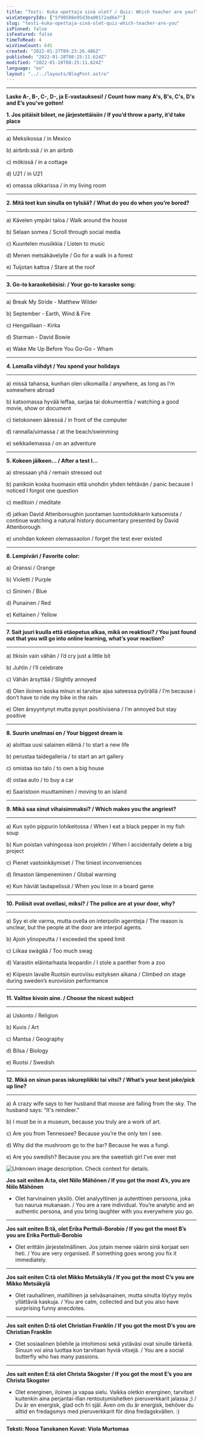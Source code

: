 ```yaml
---
title: "Testi: Kuka opettaja sinä olet? / Quiz: Which teacher are you?"
wixCategoryIds: ["5f90588e95d3ba00172ad6e7"]
slug: "testi-kuka-opettaja-sinä-olet-quiz-which-teacher-are-you"
isPinned: false
isFeatured: false
timeToRead: 4
wixViewCount: 645
created: "2022-01-27T09:23:26.486Z"
published: "2022-01-28T08:25:11.624Z"
modified: "2022-01-28T08:25:11.624Z"
language: "en"
layout: "../../layouts/BlogPost.astro"
---
```


---

**Laske A-, B-, C-, D-, ja E-vastauksesi!  / Count how many A's, B's, C's, D's and E’s you've gotten!**


**1. Jos pitäisit bileet, ne järjestettäisiin / If you’d throw a party, it’d take place**
****
a)  Meksikossa / in Mexico

b)  airbnb:ssä / in an airbnb

c)  mökissä / in a cottage

d)  U21 / in U21

e)  omassa olkkarissa / in my living room
****

**2. Mitä teet kun sinulla on tylsää? / What do you do when you’re bored?**
****
a)  Kävelen ympäri taloa / Walk around the house

b)  Selaan somea / Scroll through social media

c)  Kuuntelen musiikkia / Listen to music

d)  Menen metsäkävelylle  / Go for a walk in a forest

e)  Tuijotan kattoa / Stare at the roof
****

**3. Go-to karaokebiisisi: / Your go-to karaoke song:**
****
a)  Break My Stride - Matthew Wilder

b)  September - Earth, Wind &amp; Fire

c)  Hengaillaan - Kirka

d)  Starman - David Bowie

e)  Wake Me Up Before You Go-Go - Wham
****

**4. Lomalla viihdyt / You spend your holidays**
****
a)  missä tahansa, kunhan olen ulkomailla / anywhere, as long as I’m somewhere abroad

b)  katsomassa hyvää leffaa, sarjaa tai dokumenttia / watching a good movie, show or document

c)  tietokoneen ääressä / in front of the computer

d)  rannalla/uimassa / at the beach/swimming

e)  seikkailemassa / on an adventure
****

**5. Kokeen jälkeen... / After a test I…**

a)  stressaan yhä / remain stressed out

b)  panikoin koska huomasin että unohdin yhden tehtävän / panic because I noticed I forgot one question

c) meditoin / meditate

d)  jatkan David Attenboroughin juontaman luontodokkarin katsomista / continue watching a natural history documentary presented by David Attenborough

e)  unohdan kokeen olemassaolon / forget the test ever existed
****

**6. Lempiväri / Favorite color:**

a)  Oranssi / Orange

b)  Violetti / Purple

c)  Sininen / Blue

d)  Punainen / Red

e)  Keltainen / Yellow
****

**7. Sait juuri kuulla että etäopetus alkaa, mikä on reaktiosi? / You just found out that you will go into online learning, what’s your reaction?**
****
a)  Itkisin vain vähän / I’d cry just a little bit

b)  Juhlin / I’ll celebrate

c)  Vähän ärsyttää / Slightly annoyed

d)  Olen iloinen koska minun ei tarvitse ajaa sateessa pyörällä / I’m because i don’t have to ride my bike in the rain.

e)  Olen ärsyyntynyt mutta pysyn positiivisena / I’m annoyed but stay positive
****

**8. Suurin unelmasi on / Your biggest dream is**

a)  aloittaa uusi salainen elämä / to start a new life

b)  perustaa taidegalleria / to start an art gallery

c)  omistaa iso talo / to own a big house

d)  ostaa auto / to buy a car

e)  Saaristoon muuttaminen / moving to an island

****
**9. Mikä saa sinut vihaisimmaksi? / Which makes you the angriest?**
****
a)  Kun syön pippurin lohikeitossa / When I eat a black pepper in my fish soup

b)  Kun poistan vahingossa ison projektin / When I accidentally delete a big project

c)  Pienet vastoinkäymiset / The tiniest inconveniences

d)  Ilmaston lämpeneminen  / Global warming

e)  Kun häviät lautapelissä / When you lose in a board game
****

**10. Poliisit ovat ovellasi, miksi? / The police are at your door, why?**
****
a)  Syy ei ole varma, mutta ovella on interpolin agentteja / The reason is unclear, but the people at the door are interpol agents.

b)  Ajoin ylinopeutta / I exceeded the speed limit

c)  Liikaa swägää / Too much swag

d)  Varastin eläintarhasta leopardin / I stole a panther from a zoo

e)  Kiipesin lavalle  Ruotsin euroviisu esityksen aikana / Climbed on stage during sweden’s eurovision performance
****

**11. Valitse kivoin aine. / Choose the nicest subject**
****
a)  Uskonto / Religion

b)  Kuvis / Art

c)  Mantsa / Geography

d)  Bilsa / Biology

e)  Ruotsi / Swedish
** **

**12. Mikä on sinun paras iskurepliikki tai vitsi? / What’s your best joke/pick up line?**
****
a)  A crazy wife says to her husband that moose are falling from the sky. The husband says: “It's reindeer."

b)  I must be in a museum, because you truly are a work of art.

c)  Are you from Tennessee? Because you’re the only ten I see.

d)  Why did the mushroom go to the bar? Because he was a fungi.

e)  Are you swedish? Because you are the sweetish girl I’ve ever met


![Unknown image description. Check context for details.](https://static.wixstatic.com/media/abd5f5_66064e3ba50546a390fd66a035a410f2~mv2.png) <!-- Original name: Untitled-1.tif -->


**Jos sait eniten A:ta, olet Niilo Mähönen / If you got the most A’s, you are Niilo Mähönen**
- Olet harvinainen yksilö. Olet analyyttinen ja autenttinen persoona, joka tuo naurua mukanaan. / You are a rare individual. You’re analytic and an authentic persona, and you bring laughter with you everywhere you go​​.
****
**Jos sait eniten B:tä, olet Erika Perttuli-Borobio / If you got the most B’s you are Erika Perttuli-Borobio**
- Olet erittäin järjestelmällinen. Jos jotain menee väärin sinä korjaat sen heti. / You are very organised. If something goes wrong you fix it immediately.
****
**Jos sait eniten C:tä olet Mikko Metsäkylä / If you got the most C’s you are Mikko Metsäkylä**
- Olet rauhallinen, maltillinen ja selväsanainen, mutta sinulta löytyy myös yllättäviä kaskuja. / You are calm, collected and  but you also have surprising funny anecdotes.
****
**Jos sait eniten D:tä olet Christian Franklin / If you got the most D’s you are Christian Franklin**
- Olet sosiaalinen bilehile ja intohimosi sekä ystäväsi ovat sinulle tärkeitä. Sinuun voi aina luottaa kun tarvitaan hyviä vitsejä. / You are a social butterfly who has many passions.
****
**Jos sait eniten E:tä olet Christa Skogster / If you got the most E’s you are Christa Skogster**
- Olet energinen, iloinen ja vapaa sielu. Vaikka oletkin energinen, tarvitset kuitenkin aina perjantai-illan rentoutumishetken pieruverkkarit jalassa ;) / Du är en energisk, glad och fri själ. Även om du är energisk, behöver du alltid en fredagsmys med pieruverkkarit för dina fredagskvällen. :)

---

**Teksti: Nooa Tanskanen**
**Kuvat: Viola Murtomaa**
